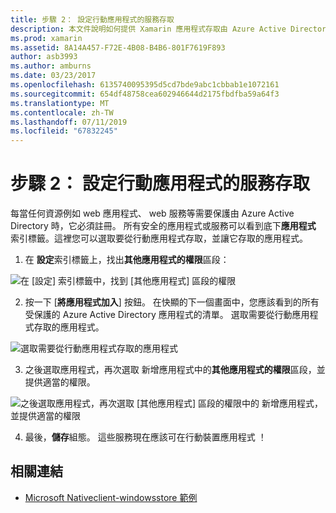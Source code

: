 ```yaml
---
title: 步驟 2： 設定行動應用程式的服務存取
description: 本文件說明如何提供 Xamarin 應用程式存取由 Azure Active Directory 保護的 Azure 應用程式。
ms.prod: xamarin
ms.assetid: 8A14A457-F72E-4B08-B4B6-801F7619F893
author: asb3993
ms.author: amburns
ms.date: 03/23/2017
ms.openlocfilehash: 6135740095395d5cd7bde9abc1cbbab1e1072161
ms.sourcegitcommit: 654df48758cea602946644d2175fbdfba59a64f3
ms.translationtype: MT
ms.contentlocale: zh-TW
ms.lasthandoff: 07/11/2019
ms.locfileid: "67832245"
---
```

# <a name="step-2-configure-service-access-for-mobile-application"></a>步驟 2： 設定行動應用程式的服務存取

每當任何資源例如 web 應用程式、 web 服務等需要保護由 Azure Active Directory 時，它必須註冊。 所有安全的應用程式或服務可以看到底下**應用程式** 索引標籤。這裡您可以選取要從行動應用程式存取，並讓它存取的應用程式。

1. 在 **設定**索引標籤上，找出**其他應用程式的權限**區段：

  ![](configure-images/2.1-configure.png "在 [設定] 索引標籤中，找到 [其他應用程式] 區段的權限")

2. 按一下 [**將應用程式加入**] 按鈕。 在快顯的下一個畫面中，您應該看到的所有受保護的 Azure Active Directory 應用程式的清單。 選取需要從行動應用程式存取的應用程式。

  ![](configure-images/2.2-add-application.png "選取需要從行動應用程式存取的應用程式")

3. 之後選取應用程式，再次選取 新增應用程式中的**其他應用程式的權限**區段，並提供適當的權限。

  ![](configure-images/2.3-permissions.png "之後選取應用程式，再次選取 [其他應用程式] 區段的權限中的 新增應用程式，並提供適當的權限")

4. 最後，**儲存**組態。 這些服務現在應該可在行動裝置應用程式 ！



## <a name="related-links"></a>相關連結

- [Microsoft Nativeclient-windowsstore 範例](https://github.com/AzureADSamples/NativeClient-MultiTarget-DotNet)
